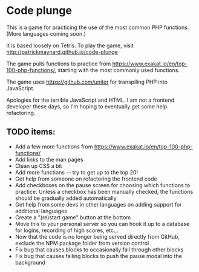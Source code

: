 # Code plunge

This is a game for practicing the use of the most common PHP functions. (More languages coming soon.)

It is based loosely on Tetris. To play the game, visit http://patrickmaynard.github.io/code-plunge 

The game pulls functions to practice from https://www.exakat.io/en/top-100-php-functions/, starting with the most commonly used functions.

The game uses https://github.com/uniter for transpiling PHP into JavaScript.

Apologies for the terrible JavaScript and HTML. I am not a frontend developer these days, so I'm hoping to eventually get some help refactoring.

## TODO items:

* Add a few more functions from https://www.exakat.io/en/top-100-php-functions/
* Add links to the man pages
* Clean up CSS a bit
* Add more functions -- try to get up to the top 20!
* Get help from someone on refactoring the frontend code
* Add checkboxes on the pause screen for choosing which functions to practice. Unless a checkbox has been manually checked, the functions should be gradually added automatically
* Get help from some devs in other languages on adding support for additional languages
* Create a "(re)start game" button at the bottom
* Move this to your personal server so you can hook it up to a database for logins, recording of high scores, etc.,.
* Now that the code is no longer being served directly from GitHub, exclude the NPM package folder from version control
* Fix bug that causes blocks to occasionally fall through other blocks
* Fix bug that causes falling blocks to push the pause modal into the background
